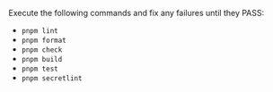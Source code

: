 Execute the following commands and fix any failures until they PASS:

- `pnpm lint`
- `pnpm format`
- `pnpm check`
- `pnpm build`
- `pnpm test`
- `pnpm secretlint`
